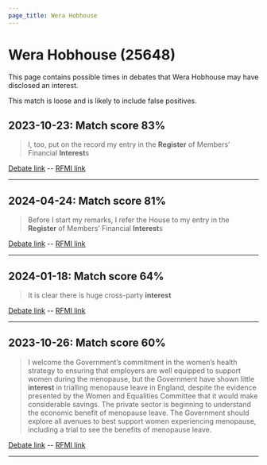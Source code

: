```yaml
---
page_title: Wera Hobhouse
---
```


# Wera Hobhouse  (25648)

This page contains possible times in debates that Wera Hobhouse may have disclosed an interest.

This match is loose and is likely to include false positives. 



## 2023-10-23: Match score 83%

>I, too, put on the record my entry in the **Register** of Members’ Financial **Interest**s

[Debate link](https://www.theyworkforyou.com/debates/?id=2023-10-23c.637.9)  --  [RFMI link](https://www.theyworkforyou.com/mp/25648/register)


---



## 2024-04-24: Match score 81%

>Before I start my remarks, I refer the House to my entry in the **Register** of Members’ Financial **Interest**s

[Debate link](https://www.theyworkforyou.com/debates/?id=2024-04-24b.1024.0)  --  [RFMI link](https://www.theyworkforyou.com/mp/25648/register)


---



## 2024-01-18: Match score 64%

>It is clear there is huge cross-party **interest**

[Debate link](https://www.theyworkforyou.com/debates/?id=2024-01-18d.1089.0)  --  [RFMI link](https://www.theyworkforyou.com/mp/25648/register)


---



## 2023-10-26: Match score 60%

>I welcome the Government’s commitment in the women’s health strategy to ensuring that employers are well equipped to support women during the menopause, but  the Government have shown little **interest** in trialling menopause leave in England, despite the evidence presented by the Women and Equalities Committee that it would make considerable savings. The private sector is beginning to understand the economic benefit of menopause leave. The Government should explore all avenues to best support women experiencing menopause, including a trial to see the benefits of menopause leave.

[Debate link](https://www.theyworkforyou.com/debates/?id=2023-10-26d.982.0)  --  [RFMI link](https://www.theyworkforyou.com/mp/25648/register)


---

